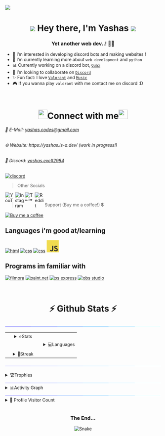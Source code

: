 ![](https://cdn.discordapp.com/attachments/947411387989229589/951756572713951232/git_hub_banner_2.jpg)

<h1 align="center"><img src="https://media.giphy.com/media/hvRJCLFzcasrR4ia7z/giphy.gif" width="35"> Hey there, I'm Yashas <img src="https://media.giphy.com/media/hvRJCLFzcasrR4ia7z/giphy.gif" width="35"></h1>
<h3 align="center">Yet another web dev..! 👨‍💻</h3>

- 👀 I’m interested in developing discord bots and making websites !
- 🌱 I’m currently learning more about `web development` and `python`
- 📊 Currently working on a discord bot, <a href="https://discord.com/api/oauth2/authorize?client_id=944097176773095435&permissions=8&scope=bot%20applications.commands">`Quax`</a>
- 🔗 I’m looking to collaborate on [`Discord`](https://discord.gg/gtzvnHZK8R)
- ✨ Fun fact: I love [`Valorant`](https://tracker.gg/valorant/profile/riot/Uzumaki%20Tanjiro%23monke/overview) and [`Music`](https://open.spotify.com/user/11nlbogq705ckt4usuoaw6egu) 
- 🎮 If you wanna play `valorant` with me contact me on discord :D
<br>
<h1 align="center" > <img src="https://media.giphy.com/media/iY8CRBdQXODJSCERIr/giphy.gif" width="30" height="30" >Connect with me<img src="https://media.giphy.com/media/iY8CRBdQXODJSCERIr/giphy.gif" width="30" height="30"></h1>
<h6> 📧 E-Mail: <a href="mailto:yashas.codes@gmail.com">yashas.codes@gmail.com</a></h6>
<h6> 🌐 Website: https://yashas.is-a.dev/ (work in progress!) </h6>
<h6> 💬 Discord: <a href="https://discordapp.com/users/793742209949630465">yashas.exe#2984</a></h6>

[![discord](https://discordapp.com/api/guilds/845704704263585884/embed.png?style=banner3)](https://discord.gg/gtzvnHZK8R)

> Other Socials 

[<img align="left" alt="YouTube" height="32" width="32px" src="https://www.vectorlogo.zone/logos/youtube/youtube-icon.svg" />][yt]
[<img align="left" alt="Instagram" width="32px" src="https://www.vectorlogo.zone/logos/instagram/instagram-icon.svg" />][insta]
[<img align="left" alt="Twitter" height="28" width="32px" src="https://www.vectorlogo.zone/logos/twitter/twitter-official.svg" />][tweet]
[<img align="left" alt="Reddit" width="32px" src="https://www.vectorlogo.zone/logos/reddit/reddit-tile.svg" />][reddit]
<br>
> Support (Buy me a coffee!) 💲

<a href="https://www.buymeacoffee.com/yashasxyz"><img src="https://media4.giphy.com/media/TDQOtnWgsBx99cNoyH/giphy.gif?cid=790b7611709cd5fcdac368559e72ef566bc20dcdcfff4295&rid=giphy.gif&ct=s" alt="Buy me a coffee" align="center" style="width:70px"></a>

## Languages i'm good at/learning 

[<img src="https://www.vectorlogo.zone/logos/w3_html5/w3_html5-icon.svg" alt="html" width="40" height="40"/>][html]
[<img src="https://www.vectorlogo.zone/logos/w3_css/w3_css-icon.svg" alt="css" width="40" height="40"/>][css]
[<img src="https://www.vectorlogo.zone/logos/python/python-icon.svg" alt="css" width="40" height="40"/>][python]
[<img src="https://raw.githubusercontent.com/devicons/devicon/master/icons/javascript/javascript-original.svg" alt="css" width="40" height="40"/>][js]

## Programs im familiar with

[<img src="https://is5-ssl.mzstatic.com/image/thumb/Purple126/v4/c5/64/6f/c5646f64-ea00-43e6-4522-e8b58973b25f/filmora.png/1200x630bb.png" alt="filmora" width="40" height="40"/>][filmora]
[<img src="https://content.invisioncic.com/r125076/monthly_2020_07/2128238399_paintneticon(6).png.4b20725c1c9d337627a3a03c9ae7adec.png" alt="paint.net" width="40" height="40"/>][paint]
[<img src="https://upload.wikimedia.org/wikipedia/commons/thumb/c/cf/Adobe_Photoshop_Express_logo.svg/1200px-Adobe_Photoshop_Express_logo.svg.png" alt="ps express" width="40" height="40"/>][ps express] 
[<img src="https://upload.wikimedia.org/wikipedia/commons/thumb/d/d3/OBS_Studio_Logo.svg/1200px-OBS_Studio_Logo.svg.png" alt="obs studio" width="40" height="40"/>][obs]

<br>

<h1 align="center">⚡ Github Stats ⚡</h1>

<p  align="center">
<img src="https://github.com/hhpr98/hhpr98/blob/main/gif/barloading.gif"> 
  
<table border="0" align="center">
<tr border="0">
<td width="50%" align="center">
   <details>
  <summary>⭐Stats</summary>  
  <img  align="center"  src="https://github-readme-stats.vercel.app/api?username=Yashas-xyz&theme=cobalt&show_icons=true&count_private=true" />
      </details>
  <br></br>
   <details>
  <summary>💪Streak</summary>  
  <img alt="Mark streak" src="https://github-readme-streak-stats.herokuapp.com/?user=Yashas-xyz&theme=dark&hide_border=true" />
      </details>
</td>

<td width="50%" align="center">
 <details>
  <summary>💻Languages</summary>   
  <img  align="center"  src="https://github-readme-stats.anuraghazra1.vercel.app/api/top-langs/?username=Yashas-xyz&theme=dark&hide_border=true&no-bg=true&no-frame=true&langs_count=10"/>
   </details>
  </td>
</tr>
</table>
<img src="https://github.com/hhpr98/hhpr98/blob/main/gif/barloading.gif">
</p>  

 <details>
  <summary>🏆Trophies</summary>                                                                                

<p align="center">
<div align=center>
  <a href="https://github.com/ryo-ma/github-profile-trophy" title="Go to Source">
      <img align="center" width=100% src="https://github-profile-trophy.vercel.app/?username=Yashas-xyz&theme=radical&margin-h=15&margin-w=5&no-bg=true" alt="TROPHY" />
    </a>
</div>
</p>
</details>

<img src="https://github.com/hhpr98/hhpr98/blob/main/gif/barloading.gif">

<details>
  <summary>📊Activity Graph</summary>
<p align="centre">
 
![GitHub Activity Graph]([![Ashutosh's github activity graph](https://github-readme-activity-graph.vercel.app/graph?username=yashas-xyz&bg_color=000000&color=00ff11&line=ff0000&point=ffffff&area=true&hide_border=true)](https://github.com/ashutosh00710/github-readme-activity-graph))  
</p>
</details>

 
<img src="https://github.com/hhpr98/hhpr98/blob/main/gif/barloading.gif">
 


<details>
  <summary>🔄 Profile Visitor Count</summary>
<div align=center>
  <h3><b>📍 Profile Visitor Count</b></h3>
</div>
    
<!-- retro visitor counter -->  
<p align="center" >   
  <img src="https://profile-counter.glitch.me/Yashas-dev-xyz/count.svg" />  
</p>
 </details>

  <br>

<h3 align="center">The End...</h1>
<p align="center"><img src="[https://github.com/akshitagupta15june/akshitagupta15june/blob/output/github-contribution-grid-snake.svg](https://images.squarespace-cdn.com/content/v1/5c8fe0652727be76a540eff5/1565151924061-YGD19P2WQYK11M4KRZEY/Snake_Dev_EnemyAndDie.gif)" alt="Snake"></p>

<!-- Other Socials -->
[yt]: https://www.youtube.com/channel/UCS8bP7mujB3DZ_dqK3Au2nw
[insta]: https://www.instagram.com/yashas_xyz/
[tweet]: https://twitter.com/yashas_xyz
[discord]: https://dsc.gg/yashas
[reddit]: https://www.reddit.com/user/yashas_dev



<!-- languages i know -->

[html]: https://en.wikipedia.org/wiki/HTML
[css]: https://en.wikipedia.org/wiki/css
[python]: https://en.wikipedia.org/wiki/python
[js]: https://en.wikipedia.org/wiki/javascript

<!-- programs -->

[filmora]: https://filmora.wondershare.com
[paint]: https://getpaint.net
[ps express]: https://www.adobe.com/in/products/photoshop-express.html
[obs]: https://obsproject.com/


<!-- Other Links -->
[stats]: https://github.com/anuraghazra/github-readme-stats
[graph]: https://github.com/SubhamRaoniar28/github-readme-activity-graph
